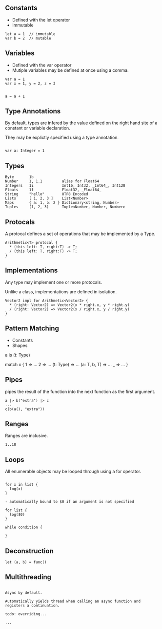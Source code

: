 ## Constants

- Defined with the let operator
- Immutable

```
let a = 1  // immutable
var b = 2  // mutable
```

## Variables

- Defined with the var operator
- Mutiple variables may be defined at once using a comma.
```
var a = 1
var x = 1, y = 2, z = 3


a = a + 1
```

## Type Annotations

By default, types are infered by the value defined on the right hand site of a constant or variable declaration.

They may be explictly specified using a type annotation.

 ```
 
 var a: Integer = 1
 
 ```

## Types

```
Byte       1b
Number     1, 1.1         alias for Float64
Integers   1i             Int16, Int32, _Int64_, Int128
Floats     1f             Float32, _Float64_
String     "hello"        UTF8 Encoded
Lists      [ 1, 2, 3 ]    List<Number>
Maps       { a: 1, b: 2 } Dictionary<string, Number>
Tuples     (1, 2, 3)      Tuple<Number, Number, Number>
```

## Protocals

A protocal defines a set of operations that may be implemented by a Type.

```
Arithmetic<T> protocal { 
  * (this left: T, right:T) -> T;
  / (this left: T, right:T) -> T;
}
```

## Implementations

Any type may implement one or more protocals.

Unlike a class, implementations are defined in isolation.

```
Vector2 impl for Arithmetic<Vector2> {
  * (right: Vector2) => Vector2(x * right.x, y * right.y)
  / (right: Vector2) => Vector2(x / right.x, y / right.y)
}
```

## Pattern Matching

- Constants
- Shapes

a is (t: Type)

match x {
  1            => ...
  2            => ...
  (t: Type)    => ...
  (a: T, b, T) => ...
  _            => ...
}

## Pipes

pipes the result of the function into the next function as the first argument. 

```
a |> b("extra") |> c
...
c(b(a(), "extra"))
```

## Ranges

Ranges are inclusive.

```
1..10 
```

## Loops

All enumerable objects may be looped through using a for operator.

```

for x in list {
  log(x)
}

- automatically bound to $0 if an argument is not specified

for list { 
  log($0)
}

while condition { 

}

```


## Deconstruction

```
let (a, b) = func()
```

## Multithreading
```

Async by default.

Automatically yields thread when calling an async function and registers a continuation.

todo: overriding...

...


